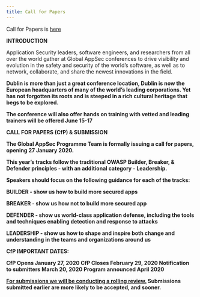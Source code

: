 ```yaml
---
title: Call for Papers 
---
```


Call for Papers is <a href = "https://owasp.submittable.com/submit/157930/global-appsec-dublin-2020-cfp" target="_blank">here</a>
<p></p>
<b>INTRODUCTION</b>

Application Security leaders, software engineers, and researchers from all over the world gather at Global AppSec conferences to drive visibility and evolution in the safety and security of the world’s software, as well as to network, collaborate, and share the newest innovations in the field. 

<b>Dublin is more than just a great conference location, Dublin is now the European headquarters of many of the world’s leading corporations. Yet has not forgotten its roots and is steeped in a rich cultural heritage that begs to be explored. 

The conference will also offer hands on training with vetted and leading trainers will be offered June 15-17

<b>CALL FOR PAPERS (CfP) & SUBMISSION</b>

The Global AppSec Programme Team is formally issuing a call for papers, opening <b>27 January 2020. 

This year’s tracks follow the traditional OWASP <b>Builder, Breaker, & Defender</b> principles - with an additional category - <b>Leadership</b>. 

Speakers should focus on the following guidance for each of the tracks:

BUILDER - show us how to build more secured apps

BREAKER - show us how not to build more secured app

DEFENDER - show us world-class application defense, including the tools and techniques enabling detection and response to attacks

LEADERSHIP - show us how to shape and inspire both change and understanding in the teams and organizations around us 

<b>CfP IMPORTANT DATES:</b> 

CfP Opens <b>January 27, 2020</b>
CfP Closes <b>February 29, 2020</b>
Notification to submitters <b>March 20, 2020</b>
Program announced  <b>April 2020</b>

<u>For submissions we will be conducting a rolling review.</u>  Submissions submitted earlier are more likely to be accepted, and sooner. 